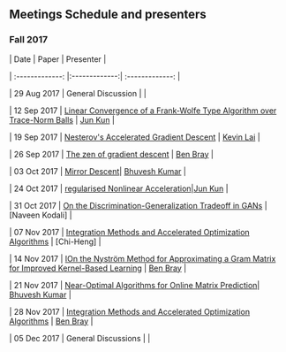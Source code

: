## Meetings Schedule and presenters


### Fall 2017

| Date        | Paper         | Presenter |   

| :-------------: |:-------------:| :-------------: | 

| 29 Aug 2017     | General Discussion |  | 

| 12 Sep 2017 | [Linear Convergence of a Frank-Wolfe Type Algorithm over
Trace-Norm Balls](https://arxiv.org/pdf/1708.02105.pdf) | [Jun Kun](https://www.cc.gatech.edu/~jwang774/) |  

| 19 Sep 2017 | [Nesterov's Accelerated Gradient Descent](https://blogs.princeton.edu/imabandit/2013/04/01/acceleratedgradientdescent/) | [Kevin Lai](https://www.cc.gatech.edu/~klai9/) |

 | 26 Sep 2017 |  [The zen of gradient descent](http://blog.mrtz.org/2013/09/07/the-zen-of-gradient-descent.html) | [Ben Bray](http://benrbray.com/) |

| 03 Oct 2017      | [Mirror Descent](https://blogs.princeton.edu/imabandit/2013/04/16/orf523-mirror-descent-part-iii/)| [Bhuvesh Kumar](http://bhuveshkumar.com/) | 

| 24 Oct 2017   | [regularised Nonlinear Acceleration](https://arxiv.org/pdf/1606.04133.pdf)|[Jun Kun](https://www.cc.gatech.edu/~jwang774/) |

| 31 Oct 2017      | [On the Discrimination-Generalization Tradeoff in GANs](https://openreview.net/pdf?id=Hk9Xc_lR-)     |   [Naveen Kodali] |

| 07 Nov 2017 |  [Integration Methods and Accelerated Optimization Algorithms](http://www.jmlr.org/papers/v6/drineas05a.html) | [Chi-Heng] |

| 14 Nov 2017 |  [IOn the Nyström Method for Approximating a Gram Matrix for Improved Kernel-Based Learning](https://arxiv.org/pdf/1702.06751.pdf) | [Ben Bray](http://benrbray.com/) |

| 21 Nov 2017      | [Near-Optimal Algorithms for Online Matrix Prediction](http://proceedings.mlr.press/v23/hazan12b/hazan12b.pdf)| [Bhuvesh Kumar](http://bhuveshkumar.com/) |

| 28 Nov 2017 |  [Integration Methods and Accelerated Optimization Algorithms](https://arxiv.org/pdf/1702.06751.pdf) | [Ben Bray](http://benrbray.com/) |

| 05 Dec 2017 |  General Discussions |  |

